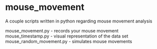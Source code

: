 # mouse_movement
A couple scripts written in python regarding mouse movement analysis

mouse_movement.py - records your mouse movement
mouse_timestamp.py - visual representation of the data set
mouse_random_movement.py - simulates mouse movements
